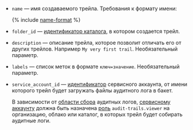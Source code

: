 * `name` — имя создаваемого трейла. Требования к формату имени:

    {% include [name-format](../name-format.md) %}

* `folder_id` — [идентификатор каталога](../../resource-manager/operations/folder/get-id.md), в котором создается трейл.
* `description` — описание трейла, которое позволит отличать его от других трейлов. Например `My very first trail`. Необязательный параметр.
* `labels` — список меток в формате `ключ=значение`. Необязательный параметр.
* `service_account_id` — [идентификатор](../../iam/operations/sa/get-id.md) сервисного аккаунта, от имени которого трейл будет загружать файлы аудитного лога в бакет.

    В зависимости от [области сбора](../../audit-trails/concepts/trail.md#collecting-area) аудитных логов, [сервисному аккаунту](../../iam/concepts/users/service-accounts.md) должна быть назначена [роль](../../iam/concepts/access-control/roles.md) `audit-trails.viewer` на организацию, облако или каталог, в которых трейл будет собирать аудитные логи.
